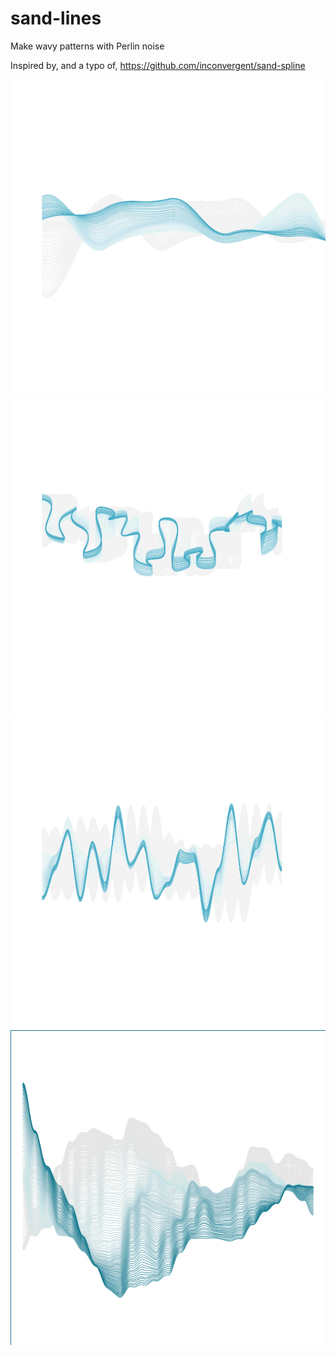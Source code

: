 # sand-lines
Make wavy patterns with Perlin noise

Inspired by, and a typo of, https://github.com/inconvergent/sand-spline

![exampleA](/documentation/exampleA.png)
![exampleB](/documentation/exampleE.png)
![exampleC](/documentation/exampleC.png)
![exampleD](/documentation/exampleD.png)